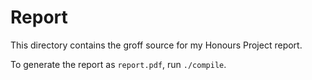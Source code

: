 # Report

This directory contains the groff source for my Honours Project report.

To generate the report as `report.pdf`, run `./compile`.
